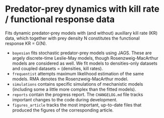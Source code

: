 # Predator-prey dynamics with kill rate / functional response data 
Fits dynamic predator-prey models with (and without) auxillary kill rate (KR) data, which together with prey density N constitutes the functional response KR = G(N). 

* ``bayesian`` fits stochastic predator-prey models using JAGS. These are argely discrete-time Leslie-May models, though Rosenzweig-MacArthur models are considered as well. We fit models to densities-only datasets and coupled datasets = (densities, kill rates). 
* ``frequentist`` attempts maximum likelihood estimation of the same models. RMA denotes the Rosenzweig-MacArthur model. 
* ``simulations`` contains specific simulations of mechanistic models (including some a little more complex than the fitted models).
* ``reports`` contain the progress report. The ``CHANGELOG.md`` file tracks important changes to the code during development. 
* ``figures_article`` tracks the most important, up-to-date files that produced the figures of the corresponding article.
